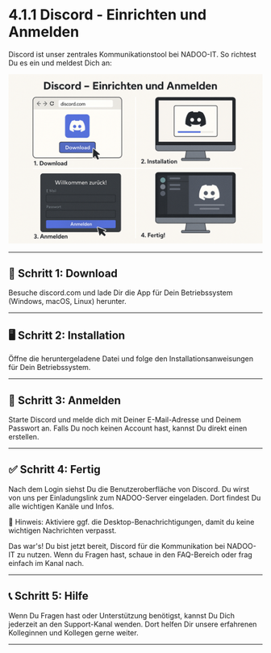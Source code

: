 # 4.1.1 Discord - Einrichten und Anmelden

Discord ist unser zentrales Kommunikationstool bei NADOO-IT. So richtest Du es ein und meldest Dich an:

![Discord](../../../../images/discord_einrichten_anmelden.png)

---

## 🧩 Schritt 1: Download

Besuche discord.com und lade Dir die App für Dein Betriebssystem (Windows, macOS, Linux) herunter.

---

## 🖥️ Schritt 2: Installation

Öffne die heruntergeladene Datei und folge den Installationsanweisungen für Dein Betriebssystem.

---

## 🔐 Schritt 3: Anmelden

Starte Discord und melde dich mit Deiner E-Mail-Adresse und Deinem Passwort an. Falls Du noch keinen Account hast, kannst Du direkt einen erstellen.

---

## ✅ Schritt 4: Fertig

Nach dem Login siehst Du die Benutzeroberfläche von Discord. Du wirst von uns per Einladungslink zum NADOO-Server eingeladen. Dort findest Du alle wichtigen Kanäle und Infos.

📌 Hinweis: Aktiviere ggf. die Desktop-Benachrichtigungen, damit du keine wichtigen Nachrichten verpasst.

Das war's! Du bist jetzt bereit, Discord für die Kommunikation bei NADOO-IT zu nutzen. Wenn du Fragen hast, schaue in den FAQ-Bereich oder frag einfach im Kanal nach.

---

## 📞 Schritt 5: Hilfe

Wenn Du Fragen hast oder Unterstützung benötigst, kannst Du Dich jederzeit an den Support-Kanal wenden. Dort helfen Dir unsere erfahrenen Kolleginnen und Kollegen gerne weiter.

---
